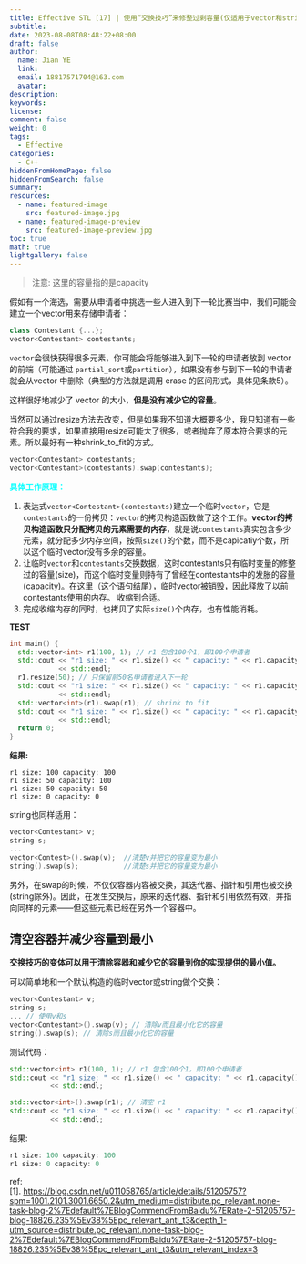 ```yaml
---
title: Effective STL [17] | 使用“交换技巧”来修整过剩容量(仅适用于vector和string)
subtitle:
date: 2023-08-08T08:48:22+08:00
draft: false
author:
  name: Jian YE
  link:
  email: 18817571704@163.com
  avatar:
description:
keywords:
license:
comment: false
weight: 0
tags:
  - Effective
categories:
  - C++
hiddenFromHomePage: false
hiddenFromSearch: false
summary:
resources:
  - name: featured-image
    src: featured-image.jpg
  - name: featured-image-preview
    src: featured-image-preview.jpg
toc: true
math: true
lightgallery: false
---
```


> 注意: 这里的容量指的是capacity

假如有一个海选，需要从申请者中挑选一些人进入到下一轮比赛当中，我们可能会建立一个vector用来存储申请者：

```c++
class Contestant {...};
vector<Contestant> contestants;
```

`vector`会很快获得很多元素，你可能会将能够进入到下一轮的申请者放到 vector 的前端（可能通过 `partial_sort`或`partition`），如果没有参与到下一轮的申请者就会从vector 中删除（典型的方法就是调用 erase 的区间形式，具体见条款5）。

这样很好地减少了 vector 的大小，**但是没有减少它的容量**。

当然可以通过resize方法去改变，但是如果我不知道大概要多少，我只知道有一些符合我的要求，如果直接用resize可能大了很多，或者抛弃了原本符合要求的元素。所以最好有一种shrink_to_fit的方式。

```c++
vector<Contestant> contestants;
vector<Contestant>(contestants).swap(contestants);
```

<font color=Aqua>**具体工作原理：**</font>

 1. 表达式`vector<Contestant>(contestants)`建立一个临时`vector`，它是`contestants`的一份拷贝：`vector`的拷贝构造函数做了这个工作。**vector的拷贝构造函数只分配拷贝的元素需要的内存**，就是说`contestants`真实包含多少元素，就分配多少内存空间，按照`size()`的个数，而不是capicatiy个数，所以这个临时vector没有多余的容量。
 2. 让临时`vector`和`contestants`交换数据，这时contestants只有临时变量的修整过的容量(size)，而这个临时变量则持有了曾经在contestants中的发胀的容量(capacity)。在这里（这个语句结尾），临时vector被销毁，因此释放了以前contestants使用的内存。  收缩到合适。
 3. 完成收缩内存的同时，也拷贝了实际`size()`个内存，也有性能消耗。

**TEST**

```c++
int main() {
  std::vector<int> r1(100, 1); // r1 包含100个1，即100个申请者
  std::cout << "r1 size: " << r1.size() << " capacity: " << r1.capacity()
            << std::endl;
  r1.resize(50); // 只保留前50名申请者进入下一轮
  std::cout << "r1 size: " << r1.size() << " capacity: " << r1.capacity()
            << std::endl;
  std::vector<int>(r1).swap(r1); // shrink to fit
  std::cout << "r1 size: " << r1.size() << " capacity: " << r1.capacity()
            << std::endl;
  return 0;
}
```

**结果:**

```shell
r1 size: 100 capacity: 100
r1 size: 50 capacity: 100
r1 size: 50 capacity: 50
r1 size: 0 capacity: 0
```

string也同样适用：

```c++
vector<Contestant> v;
string s;
...
vector<Contest>().swap(v);	//清楚v并把它的容量变为最小
string().swap(s);			//清楚s并把它的容量变为最小
```

另外，在swap的时候，不仅仅容器内容被交换，其迭代器、指针和引用也被交换(string除外)。因此，在发生交换后，原来的迭代器、指针和引用依然有效，并指向同样的元素——但这些元素已经在另外一个容器中。

## 清空容器并减少容量到最小

**交换技巧的变体可以用于清除容器和减少它的容量到你的实现提供的最小值。**

可以简单地和一个默认构造的临时vector或string做个交换：

```c++
vector<Contestant> v;
string s;
... // 使用v和s
vector<Contestant>().swap(v); // 清除v而且最小化它的容量
string().swap(s); // 清除s而且最小化它的容量
```

测试代码：
```c++
std::vector<int> r1(100, 1); // r1 包含100个1，即100个申请者
std::cout << "r1 size: " << r1.size() << " capacity: " << r1.capacity()
          << std::endl;

std::vector<int>().swap(r1); // 清空 r1
std::cout << "r1 size: " << r1.size() << " capacity: " << r1.capacity()
          << std::endl;
```

结果:

```c++
r1 size: 100 capacity: 100
r1 size: 0 capacity: 0
```

ref:</br>
[1]. https://blog.csdn.net/u011058765/article/details/51205757?spm=1001.2101.3001.6650.2&utm_medium=distribute.pc_relevant.none-task-blog-2%7Edefault%7EBlogCommendFromBaidu%7ERate-2-51205757-blog-18826.235%5Ev38%5Epc_relevant_anti_t3&depth_1-utm_source=distribute.pc_relevant.none-task-blog-2%7Edefault%7EBlogCommendFromBaidu%7ERate-2-51205757-blog-18826.235%5Ev38%5Epc_relevant_anti_t3&utm_relevant_index=3

